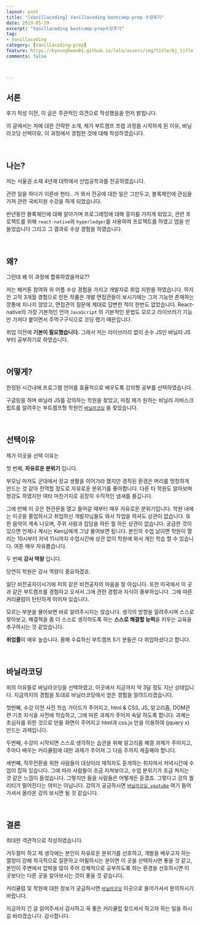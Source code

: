 ```yaml
---
layout: post
title: "[Vanillacoding] Vanillacoding bootcamp-prep 수강후기"
date: 2019-05-29
excerpt: "Vanillacoding bootcamp-prep수강후기"
tag:
- Vanillacoding
category: [Vanillacoding-prep]
feature: https://kyounghwan01.github.io/lala/assets/img/title/bj_title.jpg
comments: false



---
```




## 서론

후기 작성 이전, 이 글은 주관적인 의견으로 작성했음을 먼저 밝힙니다.

이 글에서는 저에 대한 간략한 소개, 제가 부트캠프 프렙 과정을 시작하게 된 이유, 바닐라코딩 선택이유, 이 과정에서 경험한 것에 대해 작성하겠습니다.

<br>

## 나는?

저는 서울권 소재 4년재 대학에서 산업공학과를 전공하였습니다.

관련 일을 하다가 이른바 현타.. 가 와서 전공에 대한 일은 그만두고, 블록체인에 관심을 가져 관련 국비지원 수강을 하게 되었습니다. 

반년동안 블록체인에 대해 알아가며 프로그래밍에 대해 흥미를 가지게 되었고, 관련 프로젝트를 위해 `react-native`와 `hyperledger`를 사용하여 프로젝트를 하였고 앱을 만들었습니다 그리고 그 결과로 수상 경험을 하였습니다.

<br>

## 왜?

그런데 왜 이 과정에 합류하였을까요??

저는 해커톤 참여와 위 어플 수상 경험을 가지고 개발자로 취업 지원을 하였습니다. 하지만 고작 3개월 경험으로 만든 작품은 개발 면접관들이 보시기에는 그저 기능만 존재하는 깡통에 지나지 않았고, 면접관의 질문에 제대로 답변한 적이 한번도 없었습니다. React-native의 가장 기본적인 언어 `JavaScript` 의 기본적인 문법도 모르고 라이브러기 기능만 가져다 붙이면서 주먹구구식으로 코딩 했기 때문입니다. 

취업 이전에 **기본이 필요했습니다.** 그래서 저는 라이브러리 없이 순수 JS인 바닐라 JS부터 공부하기로 하였습니다. 

<br>

## 어떻게?

한정된 시간내에 프로그램 언어를 효율적으로 배우도록 강의형 공부를 선택하였습니다.

구글링을 하며 바닐라 JS를 강의하는 학원을 찾았고, 마침 제가 원하는 바닐라 자바스크립트를 알려주는 부트캠프형 학원인 [`바닐라코딩`](https://www.vanillacoding.co/ ) 을 찾았습니다. 

<br>

## 선택이유

제가 이곳을 선택 이유는

첫 번째, **자유로운 분위기** 입니다. 

부모님 마저도 군대에서 장교 생활을 이어가라 했지만 경직된 환경은 머리를 멍청하게 만드는 것 같아 전역할 정도로 자유로운 분위기를 좋아합니다. 다른 타 학원도 알아보며 청강도 하였지만 여타 마찬가지로 굉장히 수직적인 냄새를 풍깁니다. 

그에 반해 이 곳은 현관문을 열고 들어갈 때부터 매우 자유로운 분위기입니다. 학원 내에는 이곳을 졸업하시고 취업하신 개발자님들도 와서 작업을 하셔도 상관이 없습니다. 또한 음악이 계속 나오며, 주위 사람과 잡담을 하든 뭘 하든 상관이 없습니다. 궁금한 것이 있으면 언제나 계시는 Ken님에게 그냥 물어보면 됩니다. 본인의 수업 날이면 학원이 열리는 10시부터 저녁 11시까지 수업시간에 상관 없이 학원에 와서 개인 학습 할 수 있습니다. 여튼 매우 자유롭습니다.



두 번째 **강사 역량** 입니다.

당연히 학원은 강사 역량이 중요하겠죠. 

일단 비전공자이시기에 저희 같은 비전공자의 마음을 잘 아십니다. 또한 미국에서 이 곳과 같은 부트캠프를 경험하고 오셔서 그에 관한 경험과 지식이 풍부하십니다. 그에 따른 커리큘럼이 탄탄하게 이어져 있습니다.

모르는 부분을 물어보면 바로 알려주시지는 않습니다. 생각의 방향을 알려주시며 스스로 찾아보고, 해결책을 좀 더 스스로 생각하도록 하는 **스스로 해결할 능력**을 키우는 교육을 추구하시는 것 같았습니다. 



**취업률**이 매우 높습니다. 올해 수료하신 부트캠프 5기 분들은 다 취업하셨다고 합니다.


<br>

## 바닐라코딩

위의 이유들로 바닐라코딩을 선택하였고, 이곳에서 지금까지 약 3달 정도 지난 상태입니다. 지금까지의 경험을 토대로 바닐라코딩에서 얻은 경험을 알려드리겠습니다.

첫번째, 수강 이전 사전 학습 가이드가 주어지고, html & CSS, JS, 알고리즘, DOM관련 기초 지식을 사전에 학습하고, 그에 따른 과제가 주어져 숙달 하도록 합니다. 과제는 초심자를 위한 것으로 만들 화면이 주어지고 html과 css.js 만을 이용하여 (jquery x) 만드는 과제입니다. 

두번째, 수강이 시작되면 스스로 생각하는 습관을 위해 알고리즘 해결 과제가 주어지고, 주마다 배우는 커리큘럼에 대한 과제가 주어져 그 다음 주까지 제출해야 합니다.

세번째, 직무전환을 위한 사람들이 대상이라 재직자도 듣게하는 취지여서 저녁시간에  수업이 잡혀 있습니다. 그에 따라 사람들이 조금 지쳐보이고, 수업 분위기가 조금 쳐지는 것 같은 느낌이 들었습니다. 그렇지만 들을 사람들은 어떻게든 듣겠죠. 그렇다고 강의 퀄리티가 떨어진다는 의미는 아닙니다. 강의가 궁금하시면 [`바닐라코딩 youtube`](https://www.youtube.com/channel/UCqw3KRd7EBORZPqpxU4XLEA ) 여기 들어가셔서 올라온 강의 보시면 될 것 같습니다.


<br>

## 결론

최대한 객관적으로 작성하였습니다. 

거두절미 하고 제 생각에는 본인이 자유로운 분위기를 선호하고, 개발을 배우고자 하는 열정이 강해 적극적으로 질문하고 어필하시는 분이면 이 곳을 선택하시면 좋을 것 같고, 본인이 주변에서 압박을 많이 주어 강제적으로 공부하도록 하는 환경을 선호하시면 이 곳보다는 다른 곳을 알아보시는 것이 좋을 것 같습니다. 

커리큘럼 및 학원에 대한 정보가 궁금하시면 [`바닐라코딩`](https://www.vanillacoding.co/ ) 이곳으로 들어가셔서 문의하시기 바랍니다.

지금까지 긴 글 읽어주셔서 감사하고 꼭 좋은 커리큘럽 찾으셔서 하고자 하는 일을 하시길 바라겠습니다. 감사합니다.

<br>

